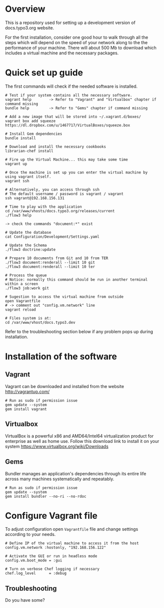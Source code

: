 # Overview

This is a repository used for setting up a development version of docs.typo3.org website.

For the first installation, consider one good hour to walk through all the steps which will depend on the speed of your network along to the the performance of your machine. There will about 500 Mb to download which includes a virtual machine and the necessary packages.

# Quick set up guide

The first commands will check if the needed software is installed.

	# Test if your system contains all the necessary software.
	vagrant help        -> Refer to "Vagrant" and "Virtualbox" chapter if command missing
	bundle help         -> Refer to "Gems" chapter if command missing

	# Add a new image that will be stored into ~/.vagrant.d/boxes/
	vagrant box add squeeze https://dl.dropbox.com/u/1467717/VirtualBoxes/squeeze.box

	# Install Gem dependencies
	bundle install

	# Download and install the necessary cookbooks
	librarian-chef install
	
	# Fire up the Virtual Machine... this may take some time
	vagrant up

	# Once the machine is set up you can enter the virtual machine by using vagrant itself.
	vagrant ssh
	
	# Alternatively, you can access through ssh
	# The default username / password is vagrant / vagrant
	ssh vagrant@192.168.156.131

	# Time to play with the application
	cd /var/www/vhosts/docs.typo3.org/releases/current
	./flow3 help
	
	-> check the commands "document:*" exist
	
	# Update the database
	cat Configuration/Development/Settings.yaml
	
	# Update the Schema
	./flow3 doctrine:update

	# Prepare 10 documents from Git and 10 from TER
	./flow3 document:renderall --limit 10 git 
	./flow3 document:renderall --limit 10 ter
	
	# Process the queue 
	# Notice: normally this command should be run in another terminal within a screen
	./flow3 job:work git

	# Sugestion to access the virtual machine from outside
	open Vagrantfile
	# -> comment out "config.vm.network" line
	vagrant reload

	# Files system is at:
	cd /var/www/vhost/docs.typo3.dev

Refer to the troubleshooting section below if any problem pops up during installation.

# Installation of the software

## Vagrant

Vagrant can be downloaded and installed from the website http://vagrantup.com/

	# Run as sudo if permission issue
	gem update --system
	gem install vagrant

## Virtualbox

VirtualBox is a powerful x86 and AMD64/Intel64 virtualization product for enterprise as well as home use.
Follow this download link to install it on your system https://www.virtualbox.org/wiki/Downloads

## Gems

Bundler manages an application's dependencies through its entire life across many machines systematically and repeatably.

	# Run as sudo if permission issue
	gem update --system
	gem install bundler --no-ri --no-rdoc

# Configure Vagrant file

To adjust configuration open ``Vagrantfile`` file and change settings according to your needs.

	# Define IP of the virtual machine to access it from the host
	config.vm.network :hostonly, "192.168.156.122"

	# Activate the GUI or run in headless mode
	config.vm.boot_mode = :gui

	# Turn on verbose Chef logging if necessary
	chef.log_level      = :debug

## Troubleshooting

Do you have some?
